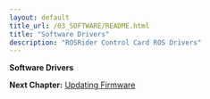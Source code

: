 ```yaml
---
layout: default
title_url: /03_SOFTWARE/README.html
title: "Software Drivers"
description: "ROSRider Control Card ROS Drivers"
---
```


**Software Drivers**

__Next Chapter:__ [Updating Firmware](../04_FIRMWARE/README.md)

